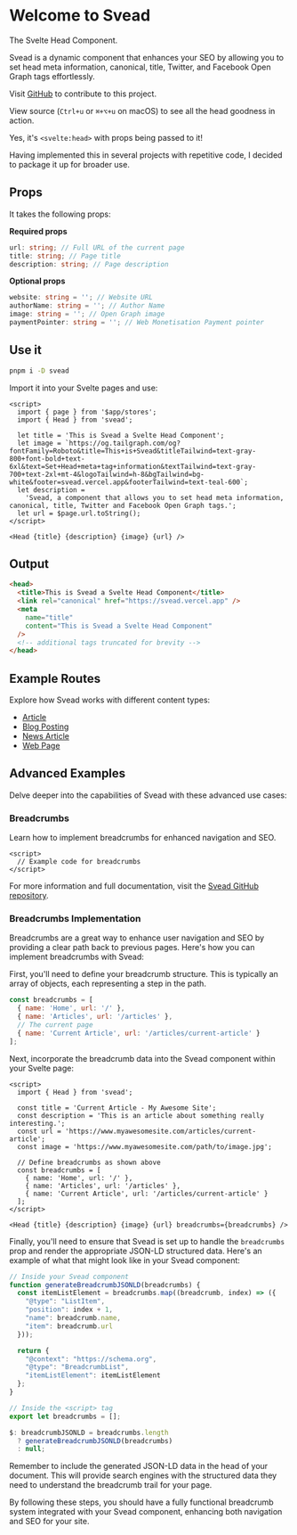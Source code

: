 # Welcome to Svead

The Svelte Head Component.

Svead is a dynamic component that enhances your SEO by allowing you to set head meta information, canonical, title, Twitter, and Facebook Open Graph tags effortlessly.

Visit [GitHub](https://github.com/spences10/svead) to contribute to this project.

View source (`Ctrl+u` or `⌘+⌥+u` on macOS) to see all the head goodness in action.

Yes, it's `<svelte:head>` with props being passed to it!

Having implemented this in several projects with repetitive code, I decided to package it up for broader use.

## Props

It takes the following props:

**Required props**

```ts
url: string; // Full URL of the current page
title: string; // Page title
description: string; // Page description
```

**Optional props**

```ts
website: string = ''; // Website URL
authorName: string = ''; // Author Name
image: string = ''; // Open Graph image
paymentPointer: string = ''; // Web Monetisation Payment pointer
```

## Use it

```bash
pnpm i -D svead
```

Import it into your Svelte pages and use:

```svelte
<script>
  import { page } from '$app/stores';
  import { Head } from 'svead';

  let title = 'This is Svead a Svelte Head Component';
  let image = `https://og.tailgraph.com/og?fontFamily=Roboto&title=This+is+Svead&titleTailwind=text-gray-800+font-bold+text-6xl&text=Set+Head+meta+tag+information&textTailwind=text-gray-700+text-2xl+mt-4&logoTailwind=h-8&bgTailwind=bg-white&footer=svead.vercel.app&footerTailwind=text-teal-600`;
  let description =
    'Svead, a component that allows you to set head meta information, canonical, title, Twitter and Facebook Open Graph tags.';
  let url = $page.url.toString();
</script>

<Head {title} {description} {image} {url} />
```

## Output

```html
<head>
  <title>This is Svead a Svelte Head Component</title>
  <link rel="canonical" href="https://svead.vercel.app" />
  <meta
    name="title"
    content="This is Svead a Svelte Head Component"
  />
  <!-- additional tags truncated for brevity -->
</head>
```

## Example Routes

Explore how Svead works with different content types:

- [Article](/article)
- [Blog Posting](/blog-posting)
- [News Article](/news-article)
- [Web Page](/web-page)

## Advanced Examples

Delve deeper into the capabilities of Svead with these advanced use cases:

### Breadcrumbs

Learn how to implement breadcrumbs for enhanced navigation and SEO.

```svelte
<script>
  // Example code for breadcrumbs
</script>
```

For more information and full documentation, visit the [Svead GitHub repository](https://github.com/spences10/svead).

### Breadcrumbs Implementation

Breadcrumbs are a great way to enhance user navigation and SEO by providing a clear path back to previous pages. Here's how you can implement breadcrumbs with Svead:

First, you'll need to define your breadcrumb structure. This is typically an array of objects, each representing a step in the path.

```javascript
const breadcrumbs = [
  { name: 'Home', url: '/' },
  { name: 'Articles', url: '/articles' },
  // The current page
  { name: 'Current Article', url: '/articles/current-article' }
];
```

Next, incorporate the breadcrumb data into the Svead component within your Svelte page:

```svelte
<script>
  import { Head } from 'svead';

  const title = 'Current Article - My Awesome Site';
  const description = 'This is an article about something really interesting.';
  const url = 'https://www.myawesomesite.com/articles/current-article';
  const image = 'https://www.myawesomesite.com/path/to/image.jpg';

  // Define breadcrumbs as shown above
  const breadcrumbs = [
    { name: 'Home', url: '/' },
    { name: 'Articles', url: '/articles' },
    { name: 'Current Article', url: '/articles/current-article' }
  ];
</script>

<Head {title} {description} {image} {url} breadcrumbs={breadcrumbs} />
```

Finally, you'll need to ensure that Svead is set up to handle the `breadcrumbs` prop and render the appropriate JSON-LD structured data. Here's an example of what that might look like in your Svead component:

```javascript
// Inside your Svead component
function generateBreadcrumbJSONLD(breadcrumbs) {
  const itemListElement = breadcrumbs.map((breadcrumb, index) => ({
    "@type": "ListItem",
    "position": index + 1,
    "name": breadcrumb.name,
    "item": breadcrumb.url
  }));

  return {
    "@context": "https://schema.org",
    "@type": "BreadcrumbList",
    "itemListElement": itemListElement
  };
}

// Inside the <script> tag
export let breadcrumbs = [];

$: breadcrumbJSONLD = breadcrumbs.length
  ? generateBreadcrumbJSONLD(breadcrumbs)
  : null;
```

Remember to include the generated JSON-LD data in the head of your document. This will provide search engines with the structured data they need to understand the breadcrumb trail for your page.

By following these steps, you should have a fully functional breadcrumb system integrated with your Svead component, enhancing both navigation and SEO for your site.
